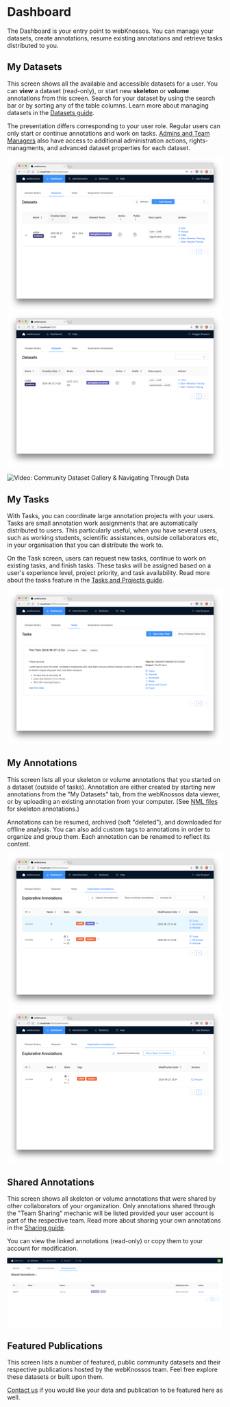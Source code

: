 # Dashboard

The Dashboard is your entry point to webKnossos.
You can manage your datasets, create annotations, resume existing annotations and retrieve tasks distributed to you.

## My Datasets
This screen shows all the available and accessible datasets for a user.
You can **view** a dataset (read-only), or start new **skeleton** or **volume** annotations from this screen.
Search for your dataset by using the search bar or by sorting any of the table columns.
Learn more about managing datasets in the [Datasets guide](./datasets.md).

The presentation differs corresponding to your user role.
Regular users can only start or continue annotations and work on tasks.
[Admins and Team Managers](./users.md#access-rights-roles) also have access to additional administration actions, rights-managments, and advanced dataset properties for each dataset.

![Dashboard for Team Managers or Admins](./images/dashboard_datasets.png)
![Dashboard for Regular Users](./images/dashboard_normal_user.png)

![Video: Community Dataset Gallery & Navigating Through Data](https://www.youtube.com/watch?v=naPL1jfCdOc)

## My Tasks

With Tasks, you can coordinate large annotation projects with your users.
Tasks are small annotation work assignments that are automatically distributed to users. This particularly useful, when you have several users, such as working students, scientific assistances, outside collaborators etc, in your organisation that you can distribute the work to.

On the Task screen, users can request new tasks, continue to work on existing tasks, and finish tasks. These tasks will be assigned based on a user's experience level, project priority, and task availability.
Read more about the tasks feature in the [Tasks and Projects guide](./tasks.md).

![Work with Tasks](./images/dashboard_tasks.png)

## My Annotations
This screen lists all your skeleton or volume annotations that you started on a dataset (outside of tasks). Annotation are either created by starting new annotations from the "My Datasets" tab, from the webKnossos data viewer, or by uploading an existing annotation from your computer. (See [NML files](./data_formats.md#nml) for skeleton annotations.)

Annotations can be resumed, archived (soft "deleted"), and downloaded for offline analysis.
You can also add custom tags to annotations in order to organize and group them. 
Each annotation can be renamed to reflect its content.

![Manage and resume Explorative Annotations](./images/dashboard_annotations.png)
![View archived Explorative Annotations](./images/dashboard_archive.png)


## Shared Annotations
This screen shows all skeleton or volume annotations that were shared by other collaborators of your organization. Only annotations shared through the "Team Sharing" mechanic will be listed provided your user account is part of the respective team. Read more about sharing your own annotations in the [Sharing guide](./sharing.md#annotation-sharing).

You can view the linked annotations (read-only) or copy them to your account for modification.

![View Shared Annotations](./images/shared_annotations_tab.png)

## Featured Publications

This screen lists a number of featured, public community datasets and their respective publications hosted by the webKnossos team. Feel free explore these datasets or built upon them.

[Contact us](mailto:hello@webknossos.org) if you would like your data and publication to be featured here as well.

